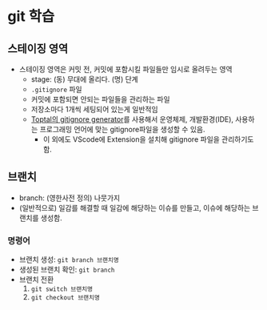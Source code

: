 # git 학습

## 스테이징 영역
- 스테이징 영역은 커밋 전, 커밋에 포함시킬 파일들만 임시로 올려두는 영역
    - stage: (동) 무대에 올리다. (명) 단계
    - `.gitignore` 파일
    - 커밋에 포함되면 안되는 파일들을 관리하는 파일
    - 저장소마다 1개씩 세팅되어 있는게 일반적임
    - [Toptal의 gitignore generator](https://www.toptal.com/developers/gitignore/api/windows,intellij,visualstudiocode,visualstudio)를 사용해서 운영체제, 개발환경(IDE), 사용하는 프로그래밍 언어에 맞는 gitignore파일을 생성할 수 있음.
      - 이 외에도 VScode에 Extension을 설치해 gitignore 파일을 관리하기도 함.

## 브랜치
  - branch: (영한사전 정의) 나뭇가지
  - (일반적으로) 일감를 해결할 때 일감에 해당하는 이슈를 만들고, 이슈에 해당하는 브랜치를 생성함.

### 명령어
  - 브랜치 생성: `git branch 브랜치명`
  - 생성된 브랜치 확인: `git branch`
  - 브랜치 전환
    1. `git switch 브랜치명`
    2. `git checkout 브랜치명`